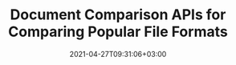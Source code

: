 ---
############################# Static ############################
layout: "product"
date: 2021-04-27T09:31:06+03:00
draft: false

############################# Head ############################
head_title: ".NET & Java Document Comparison Library | Compare two Docs for Text & Style"
head_description: "Document Comparison APIs native to C# .NET & Java. Compare style & content of simple & protected files for MS Office, OpenOffice, PDF, AutoCAD & more."

############################# Header ############################
title: "Document Comparison APIs for Comparing Popular File Formats"
description: "Develop native .NET & Java apps with highly configurable comparison features. Compare files, their content & text style between similar document formats."

############################# APIs ###############################
apis:
  enable: true

  api:
    # api loop
    - title: "GroupDocs.Comparison High Code APIs Include"
      
      api_product:
        # api_product loop
        - link: "https://products.groupdocs.com/comparison/net/"
          img_alt: "GroupDocs.Comparison for .NET"
          image: "https://www.groupdocs.cloud/templates/groupdocs/images/product-logos/groupdocs-comparison-net.png"
          product: "GroupDocs.Comparison for"
          platform: ".NET"
          content: "Native .NET APIs for Windows Forms, ASP.NET, WPF, WCF & other .NET based applications."

        # api_product loop
        - link: "https://products.groupdocs.com/comparison/java/"
          img_alt: "GroupDocs.Comparison for Java"
          image: "https://www.groupdocs.cloud/templates/groupdocs/images/product-logos/groupdocs-comparison-java.png"
          product: "GroupDocs.Comparison for"
          platform: "Java"
          content: "Native Java APIs for the Desktop, Web & other Java SE or EE based applications."

############################# Back to top ###############################
back_to_top:
  enable: true
---